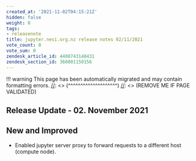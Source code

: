 ```yaml
---
created_at: '2021-11-02T04:15:21Z'
hidden: false
weight: 0
tags:
- releasenote
title: jupyter.nesi.org.nz release notes 02/11/2021
vote_count: 0
vote_sum: 0
zendesk_article_id: 4408743148431
zendesk_section_id: 360001150156
---
```




[//]: <> (REMOVE ME IF PAGE VALIDATED)
[//]: <> (vvvvvvvvvvvvvvvvvvvv)
!!! warning
    This page has been automatically migrated and may contain formatting errors.
[//]: <> (^^^^^^^^^^^^^^^^^^^^)
[//]: <> (REMOVE ME IF PAGE VALIDATED)

## Release Update - 02. November 2021

## New and Improved

-   Enabled jupyter server proxy to forward requests to a different host
    (compute node).

 